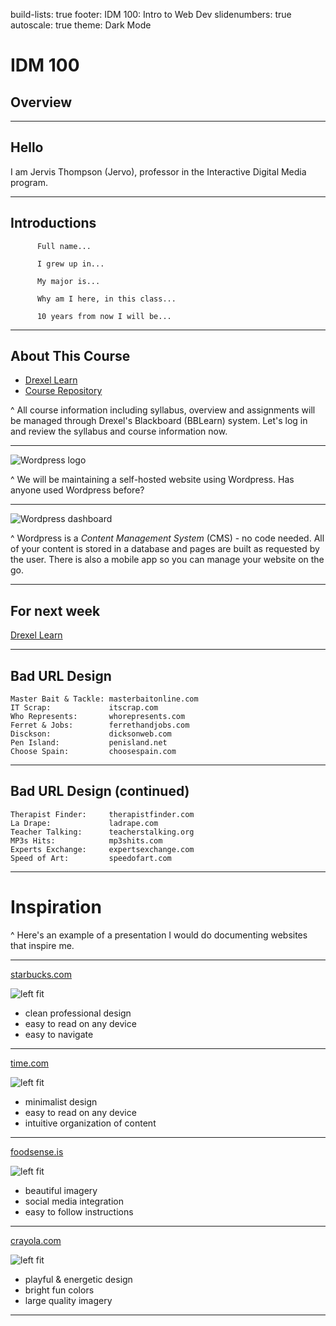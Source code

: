build-lists: true
footer: IDM 100: Intro to Web Dev
slidenumbers: true
autoscale: true
theme: Dark Mode

# IDM 100

## Overview

---

## Hello

I am Jervis Thompson (Jervo), professor in the Interactive Digital Media program.


---

## Introductions

          Full name...
          
          I grew up in...
          
          My major is...
          
          Why am I here, in this class...
          
          10 years from now I will be...


---

## About This Course

- [Drexel Learn](https://learn.dcollege.net/webapps/login/)
- [Course Repository](https://github.com/philsinatra/IDM100)

^ All course information including syllabus, overview and assignments will be managed through Drexel's Blackboard (BBLearn) system. Let's log in and review the syllabus and course information now.

---

![Wordpress logo](https://s.w.org/images/backgrounds/wordpress-bg-medblue.png)

^ We will be maintaining a self-hosted website using Wordpress. Has anyone used Wordpress before?

---

![Wordpress dashboard](https://en-blog.files.wordpress.com/2016/04/wordpress-future-dashboard.png)

^ Wordpress is a _Content Management System_ (CMS) - no code needed. All of your content is stored in a database and pages are built as requested by the user. There is also a mobile app so you can manage your website on the go.

---

## For next week

[Drexel Learn](https://learn.dcollege.net/webapps/login/)

---

## Bad URL Design

    Master Bait & Tackle: masterbaitonline.com
    IT Scrap:             itscrap.com
    Who Represents:       whorepresents.com
    Ferret & Jobs:        ferrethandjobs.com
    Disckson:             dicksonweb.com
    Pen Island:           penisland.net
    Choose Spain:         choosespain.com

---

## Bad URL Design (continued)

    Therapist Finder:     therapistfinder.com
    La Drape:             ladrape.com
    Teacher Talking:      teacherstalking.org
    MP3s Hits:            mp3shits.com
    Experts Exchange:     expertsexchange.com
    Speed of Art:         speedofart.com

---

# Inspiration

^ Here's an example of a presentation I would do documenting websites that inspire me.

---

[starbucks.com](http://www.starbucks.com/)

![left fit](http://digm.drexel.edu/crs/IDM100/presentations/images/starbucks.png)

- clean professional design
- easy to read on any device
- easy to navigate

---

[time.com](http://time.com/)

![left fit](http://digm.drexel.edu/crs/IDM100/presentations/images/time.png)

- minimalist design
- easy to read on any device
- intuitive organization of content

---

[foodsense.is](http://foodsense.is/)

![left fit](http://digm.drexel.edu/crs/IDM100/presentations/images/foodsense.png)

- beautiful imagery
- social media integration
- easy to follow instructions

---

[crayola.com](http://www.crayola.com/)

![left fit](http://digm.drexel.edu/crs/IDM100/presentations/images/crayola.png)

- playful & energetic design
- bright fun colors
- large quality imagery

---